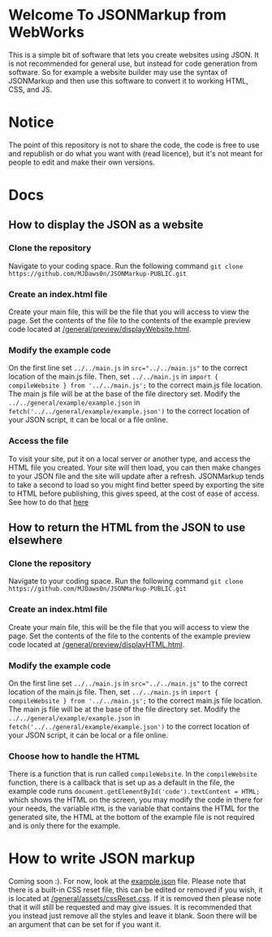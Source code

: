 # Welcome To JSONMarkup from WebWorks

This is a simple bit of software that lets you create websites using JSON. It is not recommended for general use, but instead for code generation from software. So for example a website builder may use the syntax of JSONMarkup and then use this software to convert it to working HTML, CSS, and JS.

# Notice

The point of this repository is not to share the code, the code is free to use and republish or do what you want with (read licence), but it's not meant for people to edit and make their own versions.

# Docs
## How to display the JSON as a website
### Clone the repository
Navigate to your coding space. Run the following command
`git clone https://github.com/MJDaws0n/JSONMarkup-PUBLIC.git`

### Create an index.html file
Create your main file, this will be the file that you will access to view the page. Set the contents of the file to the contents of the example preview code located at [/general/preview/displayWebsite.html](https://github.com/MJDaws0n/JSONMarkup-PUBLIC/blob/main/general/preview/displayWebsite.html).

### Modify the example code
On the first line set `../../main.js` in `src="../../main.js"` to the correct location of the main.js file. Then, set `../../main.js` in `import { compileWebsite } from '../../main.js';` to the correct main.js file location. The main js file will be at the base of the file directory set. Modify the `../../general/example/example.json` in `fetch('../../general/example/example.json')` to the correct location of your JSON script, it can be local or a file online.

### Access the file
To visit your site, put it on a local server or another type, and access the HTML file you created. Your site will then load, you can then make changes to your JSON file and the site will update after a refresh. JSONMarkup tends to take a second to load so you might find better speed by exporting the site to HTML before publishing, this gives speed, at the cost of ease of access. See how to do that [here](#how-to-return-the-html-from-the-json-to-use-elsewhere)

## How to return the HTML from the JSON to use elsewhere
### Clone the repository
Navigate to your coding space. Run the following command
`git clone https://github.com/MJDaws0n/JSONMarkup-PUBLIC.git`

### Create an index.html file
Create your main file, this will be the file that you will access to view the page. Set the contents of the file to the contents of the example preview code located at [/general/preview/displayHTML.html](https://github.com/MJDaws0n/JSONMarkup-PUBLIC/blob/main/general/preview/displayHTML.html).

### Modify the example code
On the first line set `../../main.js` in `src="../../main.js"` to the correct location of the main.js file. Then, set `../../main.js` in `import { compileWebsite } from '../../main.js';` to the correct main.js file location. The main js file will be at the base of the file directory set. Modify the `../../general/example/example.json` in `fetch('../../general/example/example.json')` to the correct location of your JSON script, it can be local or a file online.

### Choose how to handle the HTML
There is a function that is run called `compileWebsite`. In the `compileWebsite` function, there is a callback that is set up as a default in the file, the example code runs `document.getElementById('code').textContent = HTML;` which shows the HTML on the screen, you may modify the code in there for your needs, the variable `HTML` is the variable that contains the HTML for the generated site, the HTML at the bottom of the example file is not required and is only there for the example.

# How to write JSON markup 
Coming soon :). For now, look at the [example.json](https://github.com/MJDaws0n/JSONMarkup-PUBLIC/blob/main/general/example/example.json) file. Please note that there is a built-in CSS reset file, this can be edited or removed if you wish, it is located at [/general/assets/cssReset.css](https://github.com/MJDaws0n/JSONMarkup-PUBLIC/blob/main/general/assets/cssReset.css). If it is removed then please note that it will still be requested and may give issues. It is recommended that you instead just remove all the styles and leave it blank. Soon there will be an argument that can be set for if you want it.
